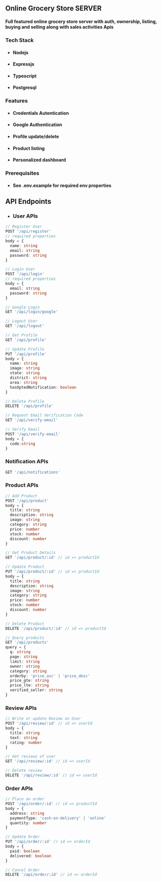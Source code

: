 ## Online Grocery Store SERVER

#### Full featured online grocery store server with auth, ownership, listing, buying and selling along with sales activities Apis

### Tech Stack

- #### Nodejs
- #### Expressjs
- #### Typescript
- #### Postgresql

### Features

- #### Credentials Autentication
- #### Google Authentication
- #### Profile update/delete
- #### Product listing
- #### Personalized dashboard

### Prerequisites

- #### See .env.example for required env properties

## API Endpoints

- ### User APIs

```ts
// Register User
POST '/api/register'
// required properties
body = {
  name: string
  email: string
  password: string
}
```

```ts
// Login User
POST '/api/login'
// required properties
body = {
  email: string
  password: string
}
```

```ts
// Google Login
GET '/api/login/google'
```

```ts
// Logout User
GET '/api/logout'
```

```ts
// Get Profile
GET '/api/profile'
```

```ts
// Update Profile
PUT '/api/profile'
body = {
  name: string
  image: string
  state: string
  district: string
  area: string
  hasOptedNotification: boolean
}
```

```ts
// Delete Profile
DELETE '/api/profile'
```

```ts
// Request Email Verification Code
GET '/api/verify-email'
```

```ts
// Verify Email
POST '/api/verify-email'
body = {
  code:string
}
```

### Notification APIs

```ts
GET '/api/notifications'
```

### Product APIs

```ts
// Add Product
POST '/api/product'
body = {
  title: string
  description: string
  image: string
  category: string
  price: number
  stock: number
  discount: number
}
```

```ts
// Get Product Details
GET '/api/product/:id' // id => productId
```

```ts
// Update Product
PUT '/api/product/:id' // id => productId
body = {
  title: string
  description: string
  image: string
  category: string
  price: number
  stock: number
  discount: number
}
```

```ts
// Delete Product
DELETE '/api/product/:id' // id => productId
```

```ts
// Query products
GET '/api/products'
query = {
  q: string
  page: string
  limit: string
  owner: string
  category: string
  orderby: 'price_asc' | 'price_desc'
  price_gte: string
  price_lte: string
  verified_seller: string
}
```

### Review APIs

```ts
// Write or update Review on User
POST '/api/review/:id' // id => userId
body = {
  title: string
  text: string
  rating: number
}
```

```ts
// Get reviews of user
GET '/api/review/:id' // id => userId
```

```ts
// Delete review
DELETE '/api/review/:id' // id => userId
```

### Order APIs

```ts
// Place an order
POST '/api/order/:id' // id => productId
body = {
  address: string
  paymentType: 'cash-on-delivery' | 'online'
  quantity: number
}
```

```ts
// Update Order
PUT '/api/order/:id' // id => orderId
body = {
  paid: boolean
  delivered: boolean
}
```

```ts
// Cancel Order
DELETE '/api/order/:id' // id => orderId
```
